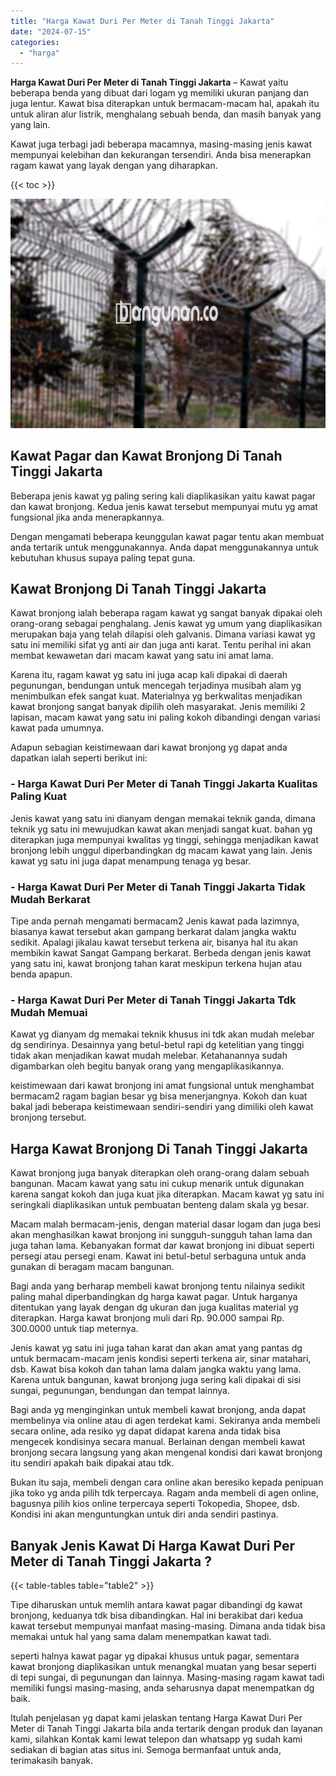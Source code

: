 ```yaml
---
title: "Harga Kawat Duri Per Meter di Tanah Tinggi Jakarta"
date: "2024-07-15"
categories: 
  - "harga"
---
```


**Harga Kawat Duri Per Meter di Tanah Tinggi Jakarta** – Kawat yaitu beberapa benda yang dibuat dari logam yg memiliki ukuran panjang dan juga lentur. Kawat bisa diterapkan untuk bermacam-macam hal, apakah itu untuk aliran alur listrik, menghalang sebuah benda, dan masih banyak yang yang lain.

Kawat juga terbagi jadi beberapa macamnya, masing-masing jenis kawat mempunyai kelebihan dan kekurangan tersendiri. Anda bisa menerapkan ragam kawat yang layak dengan yang diharapkan.

{{< toc >}}

![Harga Kawat Duri Per Meter di Tanah Tinggi Jakarta](/images/jual-kawat-murah37.png)

## Kawat Pagar dan Kawat Bronjong Di Tanah Tinggi Jakarta

Beberapa jenis kawat yg paling sering kali diaplikasikan yaitu kawat pagar dan kawat bronjong. Kedua jenis kawat tersebut mempunyai mutu yg amat fungsional jika anda menerapkannya.

Dengan mengamati beberapa keunggulan kawat pagar tentu akan membuat anda tertarik untuk menggunakannya. Anda dapat menggunakannya untuk kebutuhan khusus supaya paling tepat guna.

## Kawat Bronjong Di Tanah Tinggi Jakarta

Kawat bronjong ialah beberapa ragam kawat yg sangat banyak dipakai oleh orang-orang sebagai penghalang. Jenis kawat yg umum yang diaplikasikan merupakan baja yang telah dilapisi oleh galvanis. Dimana variasi kawat yg satu ini memiliki sifat yg anti air dan juga anti karat. Tentu perihal ini akan membat kewawetan dari macam kawat yang satu ini amat lama.

Karena itu, ragam kawat yg satu ini juga acap kali dipakai di daerah pegunungan, bendungan untuk mencegah terjadinya musibah alam yg menimbulkan efek sangat kuat. Materialnya yg berkwalitas menjadikan kawat bronjong sangat banyak dipilih oleh masyarakat. Jenis memiliki 2 lapisan, macam kawat yang satu ini paling kokoh dibandingi dengan variasi kawat pada umumnya.

Adapun sebagian keistimewaan dari kawat bronjong yg dapat anda dapatkan ialah seperti berikut ini:

### \- Harga Kawat Duri Per Meter di Tanah Tinggi Jakarta Kualitas Paling Kuat

Jenis kawat yang satu ini dianyam dengan memakai teknik ganda, dimana teknik yg satu ini mewujudkan kawat akan menjadi sangat kuat. bahan yg diterapkan juga mempunyai kwalitas yg tinggi, sehingga menjadikan kawat bronjong lebih unggul diperbandingkan dg macam kawat yang lain. Jenis kawat yg satu ini juga dapat menampung tenaga yg besar.

### \- Harga Kawat Duri Per Meter di Tanah Tinggi Jakarta Tidak Mudah Berkarat

Tipe anda pernah mengamati bermacam2 Jenis kawat pada lazimnya, biasanya kawat tersebut akan gampang berkarat dalam jangka waktu sedikit. Apalagi jikalau kawat tersebut terkena air, bisanya hal itu akan membikin kawat Sangat Gampang berkarat. Berbeda dengan jenis kawat yang satu ini, kawat bronjong tahan karat meskipun terkena hujan atau benda apapun.

### \- Harga Kawat Duri Per Meter di Tanah Tinggi Jakarta Tdk Mudah Memuai

Kawat yg dianyam dg memakai teknik khusus ini tdk akan mudah melebar dg sendirinya. Desainnya yang betul-betul rapi dg ketelitian yang tinggi tidak akan menjadikan kawat mudah melebar. Ketahanannya sudah digambarkan oleh begitu banyak orang yang mengaplikasikannya.

keistimewaan dari kawat bronjong ini amat fungsional untuk menghambat bermacam2 ragam bagian besar yg bisa menerjangnya. Kokoh dan kuat bakal jadi beberapa keistimewaan sendiri-sendiri yang dimiliki oleh kawat bronjong tersebut.

## Harga Kawat Bronjong Di Tanah Tinggi Jakarta

Kawat bronjong juga banyak diterapkan oleh orang-orang dalam sebuah bangunan. Macam kawat yang satu ini cukup menarik untuk digunakan karena sangat kokoh dan juga kuat jika diterapkan. Macam kawat yg satu ini seringkali diaplikasikan untuk pembuatan benteng dalam skala yg besar.

Macam malah bermacam-jenis, dengan material dasar logam dan juga besi akan menghasilkan kawat bronjong ini sungguh-sungguh tahan lama dan juga tahan lama. Kebanyakan format dar kawat bronjong ini dibuat seperti persegi atau persegi enam. Kawat ini betul-betul serbaguna untuk anda gunakan di beragam macam bangunan.

Bagi anda yang berharap membeli kawat bronjong tentu nilainya sedikit paling mahal diperbandingkan dg harga kawat pagar. Untuk harganya ditentukan yang layak dengan dg ukuran dan juga kualitas material yg diterapkan. Harga kawat bronjong muli dari Rp. 90.000 sampai Rp. 300.0000 untuk tiap meternya.

Jenis kawat yg satu ini juga tahan karat dan akan amat yang pantas dg untuk bermacam-macam jenis kondisi seperti terkena air, sinar matahari, dsb. Kawat bisa kokoh dan tahan lama dalam jangka waktu yang lama. Karena untuk bangunan, kawat bronjong juga sering kali dipakai di sisi sungai, pegunungan, bendungan dan tempat lainnya.

Bagi anda yg menginginkan untuk membeli kawat bronjong, anda dapat membelinya via online atau di agen terdekat kami. Sekiranya anda membeli secara online, ada resiko yg dapat didapat karena anda tidak bisa mengecek kondisinya secara manual. Berlainan dengan membeli kawat bronjong secara langsung yang akan mengenal kondisi dari kawat bronjong itu sendiri apakah baik dipakai atau tdk.

Bukan itu saja, membeli dengan cara online akan beresiko kepada penipuan jika toko yg anda pilih tdk terpercaya. Ragam anda membeli di agen online, bagusnya pilih kios online terpercaya seperti Tokopedia, Shopee, dsb. Kondisi ini akan menguntungkan untuk diri anda sendiri pastinya.

## Banyak Jenis Kawat Di Harga Kawat Duri Per Meter di Tanah Tinggi Jakarta ?

{{< table-tables table="table2" >}}

Tipe diharuskan untuk memlih antara kawat pagar dibandingi dg kawat bronjong, keduanya tdk bisa dibandingkan. Hal ini berakibat dari kedua kawat tersebut mempunyai manfaat masing-masing. Dimana anda tidak bisa memakai untuk hal yang sama dalam menempatkan kawat tadi.

seperti halnya kawat pagar yg dipakai khusus untuk pagar, sementara kawat bronjong diaplikasikan untuk menangkal muatan yang besar seperti di tepi sungai, di pegunungan dan lainnya. Masing-masing ragam kawat tadi memiliki fungsi masing-masing, anda seharusnya dapat menempatkan dg baik.

Itulah penjelasan yg dapat kami jelaskan tentang Harga Kawat Duri Per Meter di Tanah Tinggi Jakarta bila anda tertarik dengan produk dan layanan kami, silahkan Kontak kami lewat telepon dan whatsapp yg sudah kami sediakan di bagian atas situs ini. Semoga bermanfaat untuk anda, terimakasih banyak.
